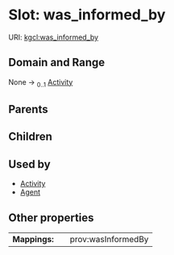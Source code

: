 
# Slot: was_informed_by




URI: [kgcl:was_informed_by](http://w3id.org/kgcl/was_informed_by)


## Domain and Range

None &#8594;  <sub>0..1</sub> [Activity](Activity.md)

## Parents


## Children


## Used by

 * [Activity](Activity.md)
 * [Agent](Agent.md)

## Other properties

|  |  |  |
| --- | --- | --- |
| **Mappings:** | | prov:wasInformedBy |


